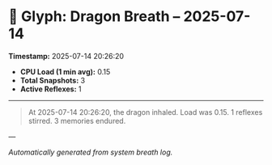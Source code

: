 # 🐉 Glyph: Dragon Breath – 2025-07-14

**Timestamp:** 2025-07-14 20:26:20

- **CPU Load (1 min avg):** 0.15
- **Total Snapshots:** 3
- **Active Reflexes:** 1

---

> At 2025-07-14 20:26:20, the dragon inhaled. Load was 0.15. 1 reflexes stirred. 3 memories endured.

—

_Automatically generated from system breath log._
